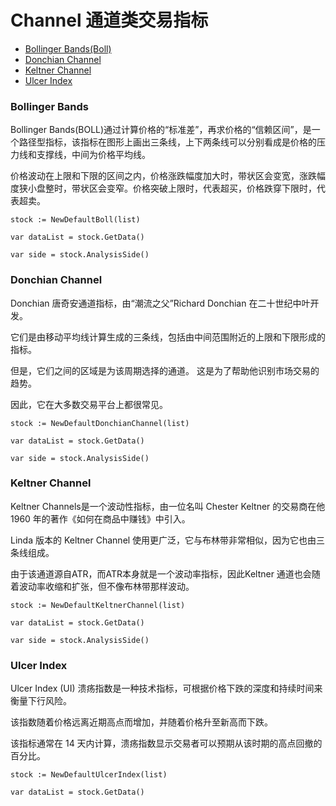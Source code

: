# Channel 通道类交易指标


- [Bollinger Bands(Boll)](#bollinger-bands)
- [Donchian Channel](#donchian-channel)
- [Keltner Channel](#keltner-channel)
- [Ulcer Index](#ulcer-index)


### Bollinger Bands

Bollinger Bands(BOLL)通过计算价格的“标准差”，再求价格的“信赖区间”，是一个路径型指标，该指标在图形上画出三条线，上下两条线可以分别看成是价格的压力线和支撑线，中间为价格平均线。

价格波动在上限和下限的区间之内，价格涨跌幅度加大时，带状区会变宽，涨跌幅度狭小盘整时，带状区会变窄。价格突破上限时，代表超买，价格跌穿下限时，代表超卖。

```golang
stock := NewDefaultBoll(list)

var dataList = stock.GetData()

var side = stock.AnalysisSide()
```

### Donchian Channel

Donchian 唐奇安通道指标，由“潮流之父”Richard Donchian 在二十世纪中叶开发。

它们是由移动平均线计算生成的三条线，包括由中间范围附近的上限和下限形成的指标。

但是，它们之间的区域是为该周期选择的通道。 这是为了帮助他识别市场交易的趋势。

因此，它在大多数交易平台上都很常见。

```golang
stock := NewDefaultDonchianChannel(list)

var dataList = stock.GetData()

var side = stock.AnalysisSide()
```

### Keltner Channel
Keltner Channels是一个波动性指标，由一位名叫 Chester Keltner 的交易商在他 1960 年的著作《如何在商品中赚钱》中引入。

Linda 版本的 Keltner Channel 使用更广泛，它与布林带非常相似，因为它也由三条线组成。

由于该通道源自ATR，而ATR本身就是一个波动率指标，因此Keltner 通道也会随着波动率收缩和扩张，但不像布林带那样波动。


```golang
stock := NewDefaultKeltnerChannel(list)

var dataList = stock.GetData()

var side = stock.AnalysisSide()
```

### Ulcer Index
Ulcer Index (UI) 溃疡指数是一种技术指标，可根据价格下跌的深度和持续时间来衡量下行风险。

该指数随着价格远离近期高点而增加，并随着价格升至新高而下跌。

该指标通常在 14 天内计算，溃疡指数显示交易者可以预期从该时期的高点回撤的百分比。

```golang
stock := NewDefaultUlcerIndex(list)

var dataList = stock.GetData()
```
